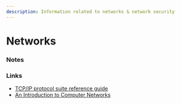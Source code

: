 ```yaml
---
description: Information related to networks & network security
---
```


# Networks

### Notes

### Links

* [TCP/IP protocol suite reference guide](http://www.tcpipguide.com/)
* [An Introduction to Computer Networks](http://intronetworks.cs.luc.edu/)

